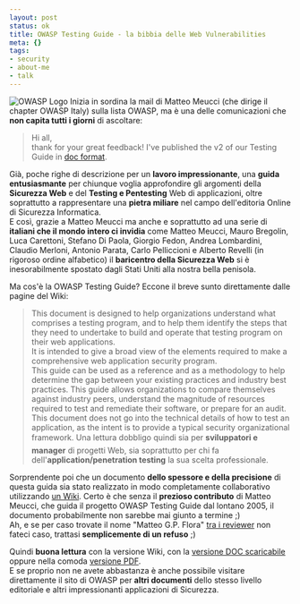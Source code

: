 ```yaml
--- 
layout: post
status: ok
title: OWASP Testing Guide - la bibbia delle Web Vulnerabilities
meta: {}
tags: 
- security
- about-me
- talk
---
```

![OWASP Logo](http://www.lastknight.com//download/20070213_owasp.gif)
Inizia in sordina la mail di Matteo Meucci (che dirige il chapter OWASP Italy) sulla lista OWASP, ma è una delle comunicazioni che **non capita tutti i giorni** di ascoltare:
> Hi all,  
> thank for your great feedback!
> I've published the v2 of our Testing Guide in [doc format](http://www.owasp.org/index.php/Image:OWASP_Testing_Guide_v2_doc.zip).  
  
Già, poche righe di descrizione per un **lavoro impressionante**, una **guida entusiasmante** per chiunque voglia approfondire gli argomenti della **Sicurezza Web** e del **Testing  e Pentesting** Web di applicazioni, oltre soprattutto a rappresentare una **pietra miliare** nel campo dell'editoria Online di Sicurezza Informatica.  
E così, grazie a Matteo Meucci ma anche e soprattutto ad una serie di **italiani che il mondo intero ci invidia** come Matteo Meucci, Mauro Bregolin, Luca Carettoni, Stefano Di Paola, Giorgio Fedon, Andrea Lombardini, Claudio Merloni, Antonio Parata, Carlo Pelliccioni e Alberto Revelli (in rigoroso ordine alfabetico) il **baricentro della Sicurezza Web** si è inesorabilmente spostato dagli Stati Uniti alla nostra bella penisola.  
  
Ma cos'è la OWASP Testing Guide? Eccone il breve sunto direttamente dalle pagine del Wiki:
> This document is designed to help organizations understand what comprises a testing program, and to help them identify the steps that they need to undertake to build and operate that testing program on their web applications.  
> It is intended to give a broad view of the elements required to make a comprehensive web application security program.  
> This guide can be used as a reference and as a methodology to help determine the gap between your existing practices and industry best practices. This guide allows organizations to compare themselves against industry peers, understand the magnitude of resources required to test and remediate their software, or prepare for an audit.  
> This document does not go into the technical details of how to test an application, as the intent is to provide a typical security organizational framework.
Una lettura dobbligo quindi sia per **sviluppatori e manager** di progetti Web, sia soprattutto per chi fa dell'**application/penetration testing** la sua scelta professionale.  
  
Sorprendente poi che un documento **dello spessore e della precisione** di questa guida sia stato realizzato in modo completamente collaborativo utilizzando [un Wiki](http://www.owasp.org/index.php/OWASP_Testing_Guide_v2_Table_of_Contents). Certo è che senza il **prezioso contributo** di Matteo Meucci, che guida il progetto OWASP Testing Guide dal lontano 2005, il documento probabilmente non sarebbe mai giunto a termine ;)  
Ah, e se per caso trovate il nome "Matteo G.P. Flora" [tra i reviewer](http://www.owasp.org/index.php/Testing_Guide_Frontispiece#Reviewers) non fateci caso, trattasi **semplicemente di un refuso** ;)  
  
Quindi **buona lettura** con la versione Wiki, con la [versione DOC scaricabile](http://www.owasp.org/index.php/Image:OWASP_Testing_Guide_v2_doc.zip) oppure nella comoda [versione PDF](http://www.owasp.org/index.php/Image:OWASP_Testing_Guide_v2_pdf.zip).  
E se proprio non ne avete abbastanza è anche possibile visitare direttamente il sito di OWASP per **altri documenti** dello stesso livello editoriale e altri impressionanti applicazioni di Sicurezza. 
